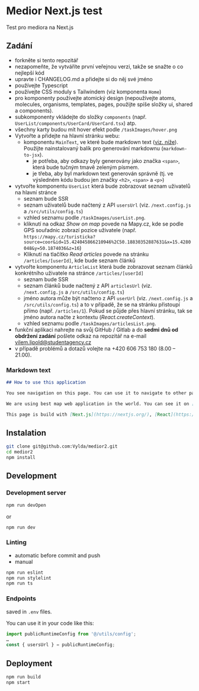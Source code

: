 # Medior Next.js test

Test pro mediora na Next.js

## Zadání
- forkněte si tento repozitář
- nezapomeňte, že vytváříte první veřejnou verzi, takže se snažte o co nejlepší kód
- upravte i CHANGELOG.md a přidejte si do něj své jméno
- používejte Typescript
- používejte CSS moduly s Tailwindem (viz komponenta `Home`)
- pro komponenty používejte atomický design (nepoužívejte atoms, molecules, organisms, templates, pages, použijte spíše složky ui, shared a components).
- subkomponenty vkládejte do složky `components` (např. `UserList/components/UserCard/UserCard.tsx`) atp.
- všechny karty budou mít hover efekt podle `/taskImages/hover.png`
- Vytvořte a přidejte na hlavní stránku webu:
  - komponentu `MainText`, ve které bude markdown text ([viz. níže](#markdown-text)). Použijte nainstalovaný balík pro generování markdownu (`markdown-to-jsx`).
    - je potřeba, aby odkazy byly generovány jako značka `<span>`, která bude tučným tmavě zeleným písmem.
    - je třeba, aby byl markdown text generován správně (tj. ve výsledném kódu budou jen značky `<h2>`, `<span>` a `<p>`)
- vytvořte komponentu `UserList` která bude zobrazovat seznam uživatelů na hlavní stránce
  - seznam bude SSR
  - seznam uživatelů bude načtený z API `usersUrl` (viz. `/next.config.js` a `/src/utils/config.ts`)
  - vzhled seznamu podle `/taskImages/userList.png`.
  - kliknutí na odkaz *Show on map* povede na Mapy.cz, kde se podle GPS souřadnic zobrazí pozice uživatele (např. `https://mapy.cz/turisticka?source=coor&id=15.424045866210946%2C50.18830352887631&x=15.4280048&y=50.1874036&z=16`)
  - Kliknutí na tlačítko *Read articles* povede na stránku `/articles/[userId]`, kde bude seznam článků
- vytvořte komponentu `ArticleList` která bude zobrazovat seznam článků konkrétního uživatele na stránce `/articles/[userId]`
  - seznam bude SSR
  - seznam článků bude načtený z API `articlesUrl` (viz. `/next.config.js` a `/src/utils/config.ts`)
  - jméno autora může být načteno z API `userUrl` (viz. `/next.config.js` a `/src/utils/config.ts`) a to v případě, že se na stránku přistoupí přímo (např. `/articles/1`). Pokud se půjde přes hlavní stránku, tak se jméno autora načte z kontextu (*React.createContext*).
  - vzhled seznamu podle `/taskImages/articlesList.png`.
- funkční aplikaci nahrejte na svůj GitHub / Gitlab a do **sedmi dnů od obdržení zadání** pošlete odkaz na repozitář na e-mail <vilem.lipold@studentagency.cz>
- v případě problémů a dotazů volejte na +420 606 753 180 (8.00 – 21.00).

### Markdown text

```markdown
## How to use this application

You see navigation on this page. You can use it to navigate to other pages. Other pages are [Article list](./articles/1) only. You can use it to see articles of any user.

We are using best map web application in the world. You can see it on [Mapy.cz](https://mapy.cz). You can use it to see where is user from.

This page is build with [Next.js](https://nextjs.org/), [React](https://react.dev/) and [Typescript](https://www.typescriptlang.org/). You can use it to build your own application too.
```

## Instalation

```bash
git clone git@github.com:Vylda/medior2.git
cd medior2
npm install
```

## Development

### Development server

```bash
npm run devOpen
```

or

```bash
npm run dev
```

### Linting
- automatic before commit and push
- manual

```bash
npm run eslint
npm run stylelint
npm run ts
```

### Endpoints
saved in `.env` files.

You can use it in your code like this:

```typescript
import publicRuntimeConfig from '@/utils/config';
…
const { usersUrl } = publicRuntimeConfig;
```

## Deployment

```bash
npm run build
npm start
```

